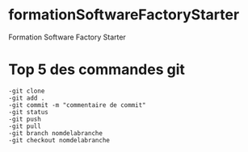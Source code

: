 # formationSoftwareFactoryStarter
Formation Software Factory Starter


# Top 5 des commandes git
```
-git clone 
-git add .
-git commit -m "commentaire de commit"
-git status
-git push
-git pull
-git branch nomdelabranche
-git checkout nomdelabranche
```